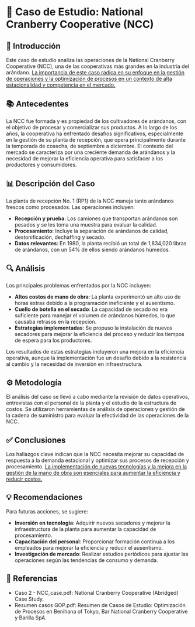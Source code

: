 # 📝 Caso de Estudio: National Cranberry Cooperative (NCC)

## 🌟 Introducción

Este caso de estudio analiza las operaciones de la National Cranberry Cooperative (NCC), una de las cooperativas más grandes en la industria del arándano. [La importancia de este caso radica en su enfoque en la gestión de operaciones y la optimización de procesos en un contexto de alta estacionalidad y competencia en el mercado.](https://atlas.org/api/v1/files?documentId=291d09bb-d09e-4576-8ae1-37b1871e46ae)

## 📚 Antecedentes

La NCC fue formada y es propiedad de los cultivadores de arándanos, con el objetivo de procesar y comercializar sus productos. A lo largo de los años, la cooperativa ha enfrentado desafíos significativos, especialmente en la gestión de su planta de recepción, que opera principalmente durante la temporada de cosecha, de septiembre a diciembre. El contexto del mercado se caracteriza por una creciente demanda de arándanos y la necesidad de mejorar la eficiencia operativa para satisfacer a los productores y consumidores.

## 📊 Descripción del Caso

La planta de recepción No. 1 (RP1) de la NCC maneja tanto arándanos frescos como procesados. Las operaciones incluyen:

- **Recepción y prueba**: Los camiones que transportan arándanos son pesados y se les toma una muestra para evaluar la calidad.
- **Procesamiento**: Incluye la separación de arándanos de calidad, destonificación, dechaffing y secado.
- **Datos relevantes**: En 1980, la planta recibió un total de 1,834,020 libras de arándanos, con un 54% de ellos siendo arándanos húmedos.

## 🔍 Análisis

Los principales problemas enfrentados por la NCC incluyen:

- **Altos costos de mano de obra**: La planta experimentó un alto uso de horas extras debido a la programación ineficiente y el ausentismo.
- **Cuello de botella en el secado**: La capacidad de secado no era suficiente para manejar el volumen de arándanos húmedos, lo que causaba retrasos en la recepción.
- **Estrategias implementadas**: Se propuso la instalación de nuevos secadores para mejorar la eficiencia del proceso y reducir los tiempos de espera para los productores.

Los resultados de estas estrategias incluyeron una mejora en la eficiencia operativa, aunque la implementación fue un desafío debido a la resistencia al cambio y la necesidad de inversión en infraestructura.

## ⚙️ Metodología

El análisis del caso se llevó a cabo mediante la revisión de datos operativos, entrevistas con el personal de la planta y el estudio de la estructura de costos. Se utilizaron herramientas de análisis de operaciones y gestión de la cadena de suministro para evaluar la efectividad de las operaciones de la NCC.

## ✅ Conclusiones

Los hallazgos clave indican que la NCC necesita mejorar su capacidad de respuesta a la demanda estacional y optimizar sus procesos de recepción y procesamiento. [La implementación de nuevas tecnologías y la mejora en la gestión de la mano de obra son esenciales para aumentar la eficiencia y reducir costos.](https://atlas.org/api/v1/files?documentId=291d09bb-d09e-4576-8ae1-37b1871e46ae)

## 💡 Recomendaciones

Para futuras acciones, se sugiere:

- **Inversión en tecnología**: Adquirir nuevos secadores y mejorar la infraestructura de la planta para aumentar la capacidad de procesamiento.
- **Capacitación del personal**: Proporcionar formación continua a los empleados para mejorar la eficiencia y reducir el ausentismo.
- **Investigación de mercado**: Realizar estudios periódicos para ajustar las operaciones según las tendencias de consumo y demanda.

## 📖 Referencias

- Caso 2 - NCC_case.pdf: National Cranberry Cooperative (Abridged) Case Study.
- Resumen casos GOP.pdf: Resumen de Casos de Estudio: Optimización de Procesos en Benihana of Tokyo, Bar National Cranberry Cooperative y Barilla SpA.

